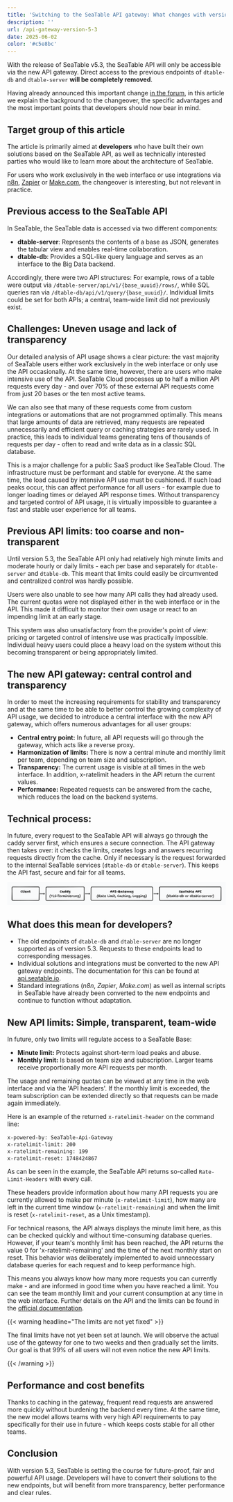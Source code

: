 ```yaml
---
title: 'Switching to the SeaTable API gateway: What changes with version 5.3'
description: ''
url: /api-gateway-version-5-3
date: 2025-06-02
color: '#c5e8bc'
---
```


With the release of SeaTable v5.3, the SeaTable API will only be accessible via the new API gateway. Direct access to the previous endpoints of `dtable-db` and `dtable-server` **will be completely removed**.

Having already announced this important change [in the forum](https://forum.seatable.com/t/important-changes-to-the-seatable-cloud-api-in-version-5-3/6677), in this article we explain the background to the changeover, the specific advantages and the most important points that developers should now bear in mind.

## Target group of this article

The article is primarily aimed at **developers** who have built their own solutions based on the SeaTable API, as well as technically interested parties who would like to learn more about the architecture of SeaTable.

For users who work exclusively in the web interface or use integrations via [n8n](https://n8n.io/integrations/seatable/), [Zapier](https://zapier.com/apps/seatable/integrations) or [Make.com](https://www.make.com/en/integrations/seatable), the changeover is interesting, but not relevant in practice.

## Previous access to the SeaTable API

In SeaTable, the SeaTable data is accessed via two different components:

- **dtable-server**: Represents the contents of a base as JSON, generates the tabular view and enables real-time collaboration.
- **dtable-db**: Provides a SQL-like query language and serves as an interface to the Big Data backend.

Accordingly, there were two API structures: For example, rows of a table were output via `/dtable-server/api/v1/{base_uuuid}/rows/`, while SQL queries ran via `/dtable-db/api/v1/query/{base_uuuid}/`. Individual limits could be set for both APIs; a central, team-wide limit did not previously exist.

## Challenges: Uneven usage and lack of transparency

Our detailed analysis of API usage shows a clear picture: the vast majority of SeaTable users either work exclusively in the web interface or only use the API occasionally. At the same time, however, there are users who make intensive use of the API. SeaTable Cloud processes up to half a million API requests every day - and over 70% of these external API requests come from just 20 bases or the ten most active teams.

We can also see that many of these requests come from custom integrations or automations that are not programmed optimally. This means that large amounts of data are retrieved, many requests are repeated unnecessarily and efficient query or caching strategies are rarely used. In practice, this leads to individual teams generating tens of thousands of requests per day - often to read and write data as in a classic SQL database.

This is a major challenge for a public SaaS product like SeaTable Cloud. The infrastructure must be performant and stable for everyone. At the same time, the load caused by intensive API use must be cushioned. If such load peaks occur, this can affect performance for all users - for example due to longer loading times or delayed API response times. Without transparency and targeted control of API usage, it is virtually impossible to guarantee a fast and stable user experience for all teams.

## Previous API limits: too coarse and non-transparent

Until version 5.3, the SeaTable API only had relatively high minute limits and moderate hourly or daily limits - each per base and separately for `dtable-server` and `dtable-db`. This meant that limits could easily be circumvented and centralized control was hardly possible.

Users were also unable to see how many API calls they had already used. The current quotas were not displayed either in the web interface or in the API. This made it difficult to monitor their own usage or react to an impending limit at an early stage.

This system was also unsatisfactory from the provider's point of view: pricing or targeted control of intensive use was practically impossible. Individual heavy users could place a heavy load on the system without this becoming transparent or being appropriately limited.

## The new API gateway: central control and transparency

In order to meet the increasing requirements for stability and transparency and at the same time to be able to better control the growing complexity of API usage, we decided to introduce a central interface with the new API gateway, which offers numerous advantages for all user groups:

- **Central entry point:** In future, all API requests will go through the gateway, which acts like a reverse proxy.
- **Harmonization of limits:** There is now a central minute and monthly limit per team, depending on team size and subscription.
- **Transparency:** The current usage is visible at all times in the web interface. In addition, x-ratelimit headers in the API return the current values.
- **Performance:** Repeated requests can be answered from the cache, which reduces the load on the backend systems.

## Technical process:

In future, every request to the SeaTable API will always go through the caddy server first, which ensures a secure connection. The API gateway then takes over: it checks the limits, creates logs and answers recurring requests directly from the cache. Only if necessary is the request forwarded to the internal SeaTable services (`dtable-db` or `dtable-server`). This keeps the API fast, secure and fair for all teams.

![Technical setup of the API gateway](technical-setup.png)

## What does this mean for developers?

- The old endpoints of `dtable-db` and `dtable-server` are no longer supported as of version 5.3. Requests to these endpoints lead to corresponding messages.
- Individual solutions and integrations must be converted to the new API gateway endpoints. The documentation for this can be found at [api.seatable.io](https://api.seatable.io).
- Standard integrations (_n8n_, _Zapier_, _Make.com_) as well as internal scripts in SeaTable have already been converted to the new endpoints and continue to function without adaptation.

## New API limits: Simple, transparent, team-wide

In future, only two limits will regulate access to a SeaTable Base:

- **Minute limit:** Protects against short-term load peaks and abuse.
- **Monthly limit:** Is based on team size and subscription. Larger teams receive proportionally more API requests per month.

The usage and remaining quotas can be viewed at any time in the web interface and via the 'API headers'. If the monthly limit is exceeded, the team subscription can be extended directly so that requests can be made again immediately.

Here is an example of the returned `x-ratelimit-header` on the command line:

```
x-powered-by: SeaTable-Api-Gateway
x-ratelimit-limit: 200
x-ratelimit-remaining: 199
x-ratelimit-reset: 1748424867
```

As can be seen in the example, the SeaTable API returns so-called `Rate-Limit-Headers` with every call.

These headers provide information about how many API requests you are currently allowed to make per minute (`x-ratelimit-limit`), how many are left in the current time window (`x-ratelimit-remaining`) and when the limit is reset (`x-ratelimit-reset`, as a Unix timestamp).

For technical reasons, the API always displays the minute limit here, as this can be checked quickly and without time-consuming database queries. However, if your team's monthly limit has been reached, the API returns the value 0 for 'x-ratelimit-remaining' and the time of the next monthly start on reset. This behavior was deliberately implemented to avoid unnecessary database queries for each request and to keep performance high.

This means you always know how many more requests you can currently make - and are informed in good time when you have reached a limit. You can see the team monthly limit and your current consumption at any time in the web interface. Further details on the API and the limits can be found in the [official documentation](https://api.seatable.io).

{{< warning headline="The limits are not yet fixed" >}}

The final limits have not yet been set at launch. We will observe the actual use of the gateway for one to two weeks and then gradually set the limits. Our goal is that 99% of all users will not even notice the new API limits.

{{< /warning >}}

## Performance and cost benefits

Thanks to caching in the gateway, frequent read requests are answered more quickly without burdening the backend every time. At the same time, the new model allows teams with very high API requirements to pay specifically for their use in future - which keeps costs stable for all other teams.

## Conclusion

With version 5.3, SeaTable is setting the course for future-proof, fair and powerful API usage. Developers will have to convert their solutions to the new endpoints, but will benefit from more transparency, better performance and clear rules.
